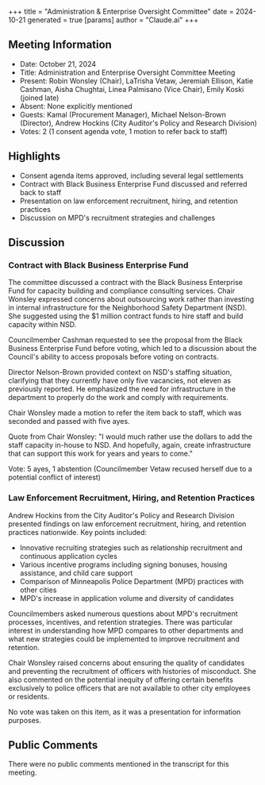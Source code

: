 +++
title = "Administration & Enterprise Oversight Committee"
date = 2024-10-21
 generated = true
[params]
  author = "Claude.ai"
+++

## Meeting Information

- Date: October 21, 2024
- Title: Administration and Enterprise Oversight Committee Meeting
- Present: Robin Wonsley (Chair), LaTrisha Vetaw, Jeremiah Ellison, Katie Cashman, Aisha Chughtai, Linea Palmisano (Vice Chair), Emily Koski (joined late)
- Absent: None explicitly mentioned
- Guests: Kamal (Procurement Manager), Michael Nelson-Brown (Director), Andrew Hockins (City Auditor's Policy and Research Division)
- Votes: 2 (1 consent agenda vote, 1 motion to refer back to staff)

## Highlights

- Consent agenda items approved, including several legal settlements
- Contract with Black Business Enterprise Fund discussed and referred back to staff
- Presentation on law enforcement recruitment, hiring, and retention practices
- Discussion on MPD's recruitment strategies and challenges

## Discussion

### Contract with Black Business Enterprise Fund

The committee discussed a contract with the Black Business Enterprise Fund for capacity building and compliance consulting services. Chair Wonsley expressed concerns about outsourcing work rather than investing in internal infrastructure for the Neighborhood Safety Department (NSD). She suggested using the $1 million contract funds to hire staff and build capacity within NSD.

Councilmember Cashman requested to see the proposal from the Black Business Enterprise Fund before voting, which led to a discussion about the Council's ability to access proposals before voting on contracts.

Director Nelson-Brown provided context on NSD's staffing situation, clarifying that they currently have only five vacancies, not eleven as previously reported. He emphasized the need for infrastructure in the department to properly do the work and comply with requirements.

Chair Wonsley made a motion to refer the item back to staff, which was seconded and passed with five ayes.

Quote from Chair Wonsley: "I would much rather use the dollars to add the staff capacity in-house to NSD. And hopefully, again, create infrastructure that can support this work for years and years to come."

Vote: 5 ayes, 1 abstention (Councilmember Vetaw recused herself due to a potential conflict of interest)

### Law Enforcement Recruitment, Hiring, and Retention Practices

Andrew Hockins from the City Auditor's Policy and Research Division presented findings on law enforcement recruitment, hiring, and retention practices nationwide. Key points included:

- Innovative recruiting strategies such as relationship recruitment and continuous application cycles
- Various incentive programs including signing bonuses, housing assistance, and child care support
- Comparison of Minneapolis Police Department (MPD) practices with other cities
- MPD's increase in application volume and diversity of candidates

Councilmembers asked numerous questions about MPD's recruitment processes, incentives, and retention strategies. There was particular interest in understanding how MPD compares to other departments and what new strategies could be implemented to improve recruitment and retention.

Chair Wonsley raised concerns about ensuring the quality of candidates and preventing the recruitment of officers with histories of misconduct. She also commented on the potential inequity of offering certain benefits exclusively to police officers that are not available to other city employees or residents.

No vote was taken on this item, as it was a presentation for information purposes.

## Public Comments

There were no public comments mentioned in the transcript for this meeting.
